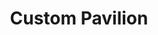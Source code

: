 ---
title: "Custom Pavilion"
description: "This beautifully designed outdoor pavilion and barbecue station seamlessly blend functionality and aesthetics, creating the perfect space for outdoor gatherings. Featuring a custom-built wooden pergola, stacked stone bar, and polished concrete countertops, this space offers a durable and stylish outdoor cooking and entertainment area. The stamped concrete flooring adds a natural stone-like appearance, enhancing the overall ambiance of the space."
image: "/images/uploads/pavilion_imgMain.webp"
mainAlt: "A custom outdoor pavilion featuring a wooden pergola, stacked stone bar, and a barbecue station on a stamped concrete patio, set against a scenic desert landscape."
imageTwo: "/images/uploads/pavilion_imgTwo.webp"
altTwo: "Close-up view of the outdoor pavilion’s stacked stone bar with a smooth concrete countertop, set on a stamped concrete patio with artificial turf landscaping."
creditTwo: ""
about: "Los Alamos Landscaping & More transformed this backyard into a stunning outdoor retreat, delivering a custom-built pavilion and fully integrated barbecue station. Our team handled every aspect, from the construction of the pergola and stone bar to the precision installation of the countertops and stamped concrete flooring. We focused on selecting high-quality materials that offer both longevity and visual appeal, ensuring that this space will be enjoyed for years to come."
articleLink: ""
gallery:
  - image: "/images/uploads/pavilion_img-1.webp"
    alt: "Outdoor pavilion with a built-in stone bar and a smoker grill, set on a stamped concrete patio under a spacious wooden roof, surrounded by scenic desert landscaping."
    credit: ""
  - image: "/images/uploads/pavilion_img-2.webp"
    alt: "View from under a covered pavilion showcasing a built-in stone bar and a smoker grill, with a backdrop of a landscaped backyard and distant mountains."
    credit: ""
  - image: "/images/uploads/pavilion_img-3.webp"
    alt: "Backyard pavilion with a rustic wooden frame, stone pillars, and a built-in bar, featuring a smoker grill on a stamped concrete patio with mountain views in the background."
    credit: ""
  - image: "/images/uploads/pavilion_img-4.webp"
    alt: "Outdoor pavilion with a built-in stone and concrete bar, featuring a rustic wood frame and a stamped concrete patio, set against a desert landscape with mountain views."
    credit: ""
  - image: "/images/uploads/pavilion_img-5.webp"
    alt: "Close-up of a polished concrete bar under a wooden pavilion, highlighting the smooth surface and sturdy stone pillars, with a scenic desert and mountain backdrop."
    credit: ""
  - image: "/images/uploads/pavilion_img-6.webp"
    alt: "Close-up view of the outdoor pavilion’s stacked stone bar with a smooth concrete countertop, set on a stamped concrete patio with artificial turf landscaping."
    credit: ""
---